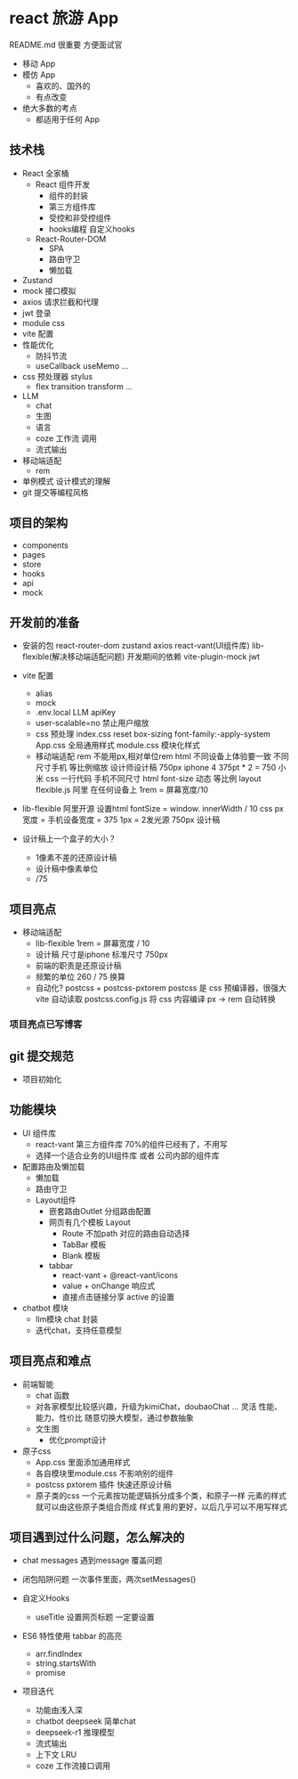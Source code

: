 # react 旅游 App

README.md 很重要 方便面试官

- 移动 App
- 模仿 App
  - 喜欢的、国外的
  - 有点改变
- 绝大多数的考点
  - 都适用于任何 App

## 技术栈

- React 全家桶
  - React 组件开发
    - 组件的封装
    - 第三方组件库
    - 受控和非受控组件
    - hooks编程 自定义hooks
  - React-Router-DOM
    - SPA
    - 路由守卫
    - 懒加载
- Zustand
- mock 接口模拟
- axios 请求拦截和代理
- jwt 登录
- module css
- vite 配置
- 性能优化
  - 防抖节流
  - useCallback useMemo ...
- css 预处理器 stylus
  - flex transition transform ...
- LLM
  - chat
  - 生图
  - 语言
  - coze 工作流 调用
  - 流式输出
- 移动端适配
  - rem
- 单例模式 设计模式的理解
- git 提交等编程风格

## 项目的架构

- components
- pages
- store
- hooks
- api
- mock

## 开发前的准备

- 安装的包
  react-router-dom zustand axios
  react-vant(UI组件库) lib-flexible(解决移动端适配问题)
  开发期间的依赖
  vite-plugin-mock jwt
- vite 配置
  - alias
  - mock
  - .env.local
  LLM apiKey
  - user-scalable=no 禁止用户缩放
  - css 预处理
    index.css reset
    box-sizing font-family:-apply-system
    App.css 全局通用样式
    module.css 模块化样式
  - 移动端适配 rem
    不能用px,相对单位rem html
    不同设备上体验要一致
    不同尺寸手机 等比例缩放
    设计师设计稿 750px iphone 4 375pt * 2 = 750
    小米
    css 一行代码 手机不同尺寸 html font-size 动态 等比例
    layout
    flexible.js 阿里 在任何设备上
    1rem = 屏幕宽度/10
- lib-flexible
  阿里开源
  设置html fontSize = window.
  innerWidth / 10
  css px 宽度 = 手机设备宽度 = 375
  1px = 2发光源
  750px 设计稿

- 设计稿上一个盒子的大小？
  - 1像素不差的还原设计稿
  - 设计稿中像素单位
  - /75

## 项目亮点

- 移动端适配
  - lib-flexible 1rem = 屏幕宽度 / 10
  - 设计稿 尺寸是iphone 标准尺寸 750px
  - 前端的职责是还原设计稿
  - 频繁的单位 260 / 75 换算
  - 自动化?
    postcss + postcss-pxtorem
    postcss 是 css 预编译器，很强大
    vite 自动读取 postcss.config.js 将 css 内容编译
    px -> rem 自动转换

### 项目亮点已写博客

## git 提交规范

- 项目初始化

## 功能模块

- UI 组件库
  - react-vant 第三方组件库 70%的组件已经有了，不用写
  - 选择一个适合业务的UI组件库 或者 公司内部的组件库
- 配置路由及懒加载
  - 懒加载
  - 路由守卫
  - Layout组件
    - 嵌套路由Outlet 分组路由配置
    - 网页有几个模板 Layout
      - Route 不加path 对应的路由自动选择
      - TabBar 模板
      - Blank 模板
    - tabbar
      - react-vant + @react-vant/icons
      - value + onChange 响应式
      - 直接点击链接分享 active 的设置
- chatbot 模块
  - llm模块 chat 封装
  - 迭代chat，支持任意模型

## 项目亮点和难点

- 前端智能
  - chat 函数
  - 对各家模型比较感兴趣，升级为kimiChat，doubaoChat ... 灵活
    性能、能力、性价比
    随意切换大模型，通过参数抽象
  - 文生图
    - 优化prompt设计
- 原子css
  - App.css 里面添加通用样式
  - 各自模块里module.css 不影响别的组件
  - postcss pxtorem 插件 快速还原设计稿
  - 原子类的css
    一个元素按功能逻辑拆分成多个类，和原子一样
    元素的样式就可以由这些原子类组合而成
    样式复用的更好，以后几乎可以不用写样式

## 项目遇到过什么问题，怎么解决的

- chat messages 遇到message 覆盖问题
- 闭包陷阱问题
  一次事件里面，两次setMessages()

- 自定义Hooks
  - useTitle 设置网页标题 一定要设置

- ES6 特性使用
  tabbar 的高亮
  - arr.findIndex
  - string.startsWith
  - promise

- 项目迭代
  - 功能由浅入深
  - chatbot deepseek 简单chat
  - deepseek-r1 推理模型
  - 流式输出
  - 上下文 LRU
  - coze 工作流接口调用
